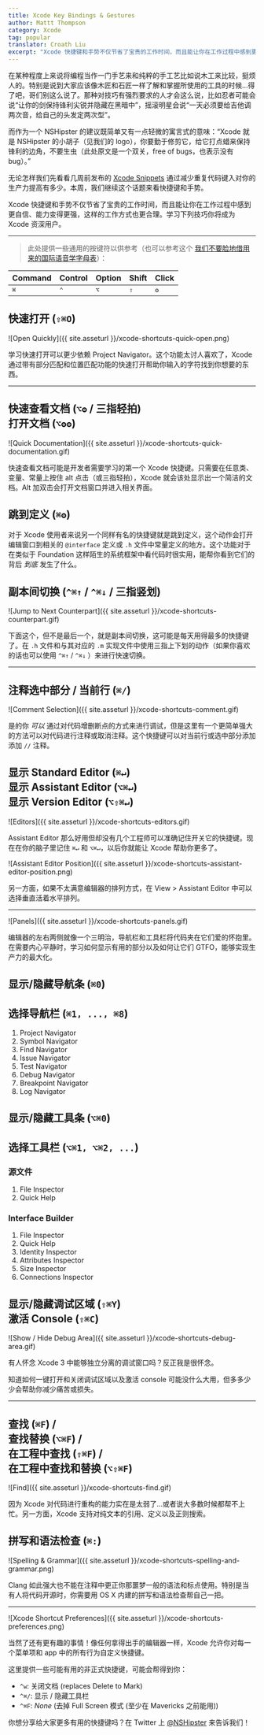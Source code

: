 ```yaml
---
title: Xcode Key Bindings & Gestures
author: Mattt Thompson
category: Xcode
tag: popular
translator: Croath Liu
excerpt: "Xcode 快捷键和手势不仅节省了宝贵的工作时间，而且能让你在工作过程中感到更自信、能力变得更强，这样的工作方式也更合理。"
---
```


在某种程度上来说将编程当作一门手艺来和纯粹的手工艺比如说木工来比较，挺烦人的。特别是说到大家应该像木匠和石匠一样了解和掌握所使用的工具的时候…得了吧，哥们别这么说了。那种对技巧有强烈要求的人才会这么说，比如忍者可能会说“让你的剑保持锋利尖锐并隐藏在黑暗中”，摇滚明星会说“一天必须要给吉他调两次音，给自己的头发定两次型”。

而作为一个 NSHipster 的建议既简单又有一点轻微的寓言式的意味：“Xcode 就是 NSHipster 的小胡子（见我们的 logo），你要勤于修剪它，给它打点蜡来保持锋利的边角，不要生虫（此处原文是一个双关，free of bugs，也表示没有 bug）。”

无论怎样我们先看看几周前发布的 [Xcode Snippets](http://nshipster.com/xcode-snippets/) 通过减少重复代码键入对你的生产力提高有多少。本周，我们继续这个话题来看快捷键和手势。

Xcode 快捷键和手势不仅节省了宝贵的工作时间，而且能让你在工作过程中感到更自信、能力变得更强，这样的工作方式也更合理。学习下列技巧你将成为 Xcode 资深用户。

---

> 此处提供一些通用的按键符以供参考（也可以参考这个 [我们不要脸地借用来的国际语音学字母表](http://en.wikipedia.org/wiki/Click_consonant)）：

<table id="xcode-key-bindings-modifiers">
  <thead>
    <tr>
      <th>Command</th>
      <th>Control</th>
      <th>Option</th>
      <th>Shift</th>
      <th>Click</th>
    </tr>
  </thead>
  <tbody>
    <tr>
      <td><tt>⌘</tt></td>
      <td><tt>⌃</tt></td>
      <td><tt>⌥</tt></td>
      <td><tt>⇧</tt></td>
      <td><tt>ʘ</tt></td>
    </tr>
  </tbody>
</table>

## 快速打开 (`⇧⌘O`)

![Open Quickly]({{ site.asseturl }}/xcode-shortcuts-quick-open.png)

学习快速打开可以更少依赖 Project Navigator。这个功能太讨人喜欢了，Xcode 通过带有部分匹配和位置匹配功能的快速打开帮助你输入的字符找到你想要的东西。

---

## 快速查看文档 (`⌥ʘ` / 三指轻拍) <br/> 打开文档 (`⌥ʘʘ`)

![Quick Documentation]({{ site.asseturl }}/xcode-shortcuts-quick-documentation.gif)

快速查看文档可能是开发者需要学习的第一个 Xcode 快捷键。只需要在任意类、变量、常量上按住 alt 点击（或三指轻拍），Xcode 就会该处显示出一个简洁的文档。Alt 加双击会打开文档窗口并进入相关界面。

## 跳到定义 (`⌘ʘ`)

对于 Xcode 使用者来说另一个同样有名的快捷键就是跳到定义，这个动作会打开编辑窗口到相关的 `@interface` 定义或 `.h` 文件中常量定义的地方。这个功能对于在类似于 Foundation 这样陌生的系统框架中看代码时很实用，能帮你看到它们的背后 _到底_ 发生了什么。

## 副本间切换 (`^⌘↑` / `^⌘↓` / 三指竖划)

![Jump to Next Counterpart]({{ site.asseturl }}/xcode-shortcuts-counterpart.gif)

下面这个，但不是最后一个，就是副本间切换，这可能是每天用得最多的快捷键了。在 `.h` 文件和与其对应的 `.m` 实现文件中使用三指上下划的动作（如果你喜欢的话也可以使用 `^⌘↑` / `^⌘↓` ）来进行快速切换。

---

## 注释选中部分 / 当前行 (`⌘/`)

![Comment Selection]({{ site.asseturl }}/xcode-shortcuts-comment.gif)

是的你 _可以_ 通过对代码增删断点的方式来进行调试，但是这里有一个更简单强大的方法可以对代码进行注释或取消注释。这个快捷键可以对当前行或选中部分添加添加 `//` 注释。

## 显示 Standard Editor (`⌘↵`) <br/> 显示 Assistant Editor (`⌥⌘↵`) <br/> 显示 Version Editor (`⌥⇧⌘↵`)

![Editors]({{ site.asseturl }}/xcode-shortcuts-editors.gif)

Assistant Editor 那么好用但却没有几个工程师可以准确记住开关它的快捷键。现在在你的脑子里记住 `⌘↵` 和 `⌥⌘↵`，以后你就能让 Xcode 帮助你更多了。

![Assistant Editor Position]({{ site.asseturl }}/xcode-shortcuts-assistant-editor-position.png)

另一方面，如果不太满意编辑器的排列方式，在 View > Assistant Editor 中可以选择垂直活着水平排列。

---

![Panels]({{ site.asseturl }}/xcode-shortcuts-panels.gif)

编辑器的左右两侧就像一个三明治，导航栏和工具栏将代码夹在它们爱的怀抱里。在需要内心平静时，学习如何显示有用的部分以及如何让它们 GTFO，能够实现生产力的最大化。

## 显示/隐藏导航条 (`⌘0`)

## 选择导航栏 (`⌘1, ..., ⌘8`)

1. Project Navigator
2. Symbol Navigator
3. Find Navigator
4. Issue Navigator
5. Test Navigator
6. Debug Navigator
7. Breakpoint Navigator
8. Log Navigator

## 显示/隐藏工具条 (`⌥⌘0`)

## 选择工具栏 (`⌥⌘1, ⌥⌘2, ...`)

### 源文件

1. File Inspector
2. Quick Help

### Interface Builder

1. File Inspector
2. Quick Help
3. Identity Inspector
4. Attributes Inspector
5. Size Inspector
6. Connections Inspector

## 显示/隐藏调试区域 (`⇧⌘Y`) <br/> 激活 Console (`⇧⌘C`)

![Show / Hide Debug Area]({{ site.asseturl }}/xcode-shortcuts-debug-area.gif)

有人怀念 Xcode 3 中能够独立分离的调试窗口吗？反正我是很怀念。

知道如何一键打开和关闭调试区域以及激活 console 可能没什么大用，但多多少少会帮助你减少痛苦或损失。

---

## 查找 (`⌘F`) /<br/>查找替换 (`⌥⌘F`) /<br/>在工程中查找 (`⇧⌘F`) /<br/>在工程中查找和替换 (`⌥⇧⌘F`)

![Find]({{ site.asseturl }}/xcode-shortcuts-find.gif)

因为 Xcode 对代码进行重构的能力实在是太弱了...或者说大多数时候都帮不上忙。另一方面，Xcode 支持对纯文本的引用、定义以及正则搜索。

## 拼写和语法检查 (`⌘:`)

![Spelling & Grammar]({{ site.asseturl }}/xcode-shortcuts-spelling-and-grammar.png)

Clang 如此强大也不能在注释中更正你那噩梦一般的语法和标点使用。特别是当有人将代码开源时，你需要用 OS X 内建的拼写和语法检查帮自己一把。

---

![Xcode Shortcut Preferences]({{ site.asseturl }}/xcode-shortcuts-preferences.png)

当然了还有更有趣的事情！像任何拿得出手的编辑器一样，Xcode 允许你对每一个菜单项和 app 中的所有行为自定义快捷键。

这里提供一些可能有用的非正式快捷键，可能会帮得到你：

- `^w`: 关闭文档 (replaces Delete to Mark)
- `^⌘/`: 显示 / 隐藏工具栏
- `^⌘F`: _None_ (去掉 Full Screen 模式 (至少在 Mavericks 之前能用))

你想分享给大家更多有用的快捷键吗？在 Twitter 上 [@NSHipster](https://twitter.com/NSHipster) 来告诉我们！
